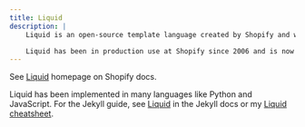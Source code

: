```yaml
---
title: Liquid
description: |
    Liquid is an open-source template language created by Shopify and written in Ruby. It is the backbone of Shopify themes and is used to load dynamic content on storefronts.

    Liquid has been in production use at Shopify since 2006 and is now used by many other hosted web applications.
---
```


See [Liquid](https://shopify.github.io/liquid/) homepage on Shopify docs.

Liquid has been implemented in many languages like Python and JavaScript. For the Jekyll guide, see [Liquid](https://jekyllrb.com/docs/liquid/) in the Jekyll docs or my [Liquid cheatsheet](https://michaelcurrin.github.io/dev-cheatsheets/cheatsheets/jekyll/liquid/).
